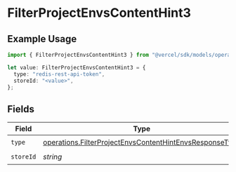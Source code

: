 # FilterProjectEnvsContentHint3

## Example Usage

```typescript
import { FilterProjectEnvsContentHint3 } from "@vercel/sdk/models/operations/filterprojectenvs.js";

let value: FilterProjectEnvsContentHint3 = {
  type: "redis-rest-api-token",
  storeId: "<value>",
};
```

## Fields

| Field                                                                                                                              | Type                                                                                                                               | Required                                                                                                                           | Description                                                                                                                        |
| ---------------------------------------------------------------------------------------------------------------------------------- | ---------------------------------------------------------------------------------------------------------------------------------- | ---------------------------------------------------------------------------------------------------------------------------------- | ---------------------------------------------------------------------------------------------------------------------------------- |
| `type`                                                                                                                             | [operations.FilterProjectEnvsContentHintEnvsResponseType](../../models/operations/filterprojectenvscontenthintenvsresponsetype.md) | :heavy_check_mark:                                                                                                                 | N/A                                                                                                                                |
| `storeId`                                                                                                                          | *string*                                                                                                                           | :heavy_check_mark:                                                                                                                 | N/A                                                                                                                                |